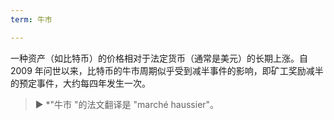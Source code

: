 ```yaml
---
term: 牛市

---
```

一种资产（如比特币）的价格相对于法定货币（通常是美元）的长期上涨。自 2009 年问世以来，比特币的牛市周期似乎受到减半事件的影响，即矿工奖励减半的预定事件，大约每四年发生一次。

> ► *"牛市 "的法文翻译是 "marché haussier"。
